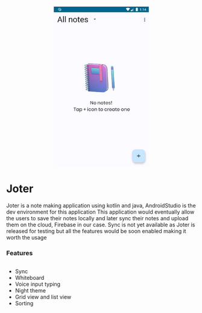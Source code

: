 <p align="center">
<img src="doc/graphics/main.jpg" width=50%/>
</p>

# Joter
Joter is a note making application using kotlin and java, AndroidStudio is the dev environment for this application
This application would eventually allow the users to save their notes locally and later sync their notes and upload them on the
cloud, Firebase in our case. 
Sync is not yet available as Joter is released for testing but all the features would be soon enabled making it worth the usage

### Features

<div style="display:flex;">
 
- Sync
- Whiteboard
- Voice input typing
- Night theme
- Grid view and list view
- Sorting 

</div>
